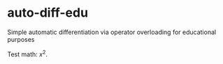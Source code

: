 # auto-diff-edu
Simple automatic differentiation via operator overloading for educational purposes

Test math: $x^2$.